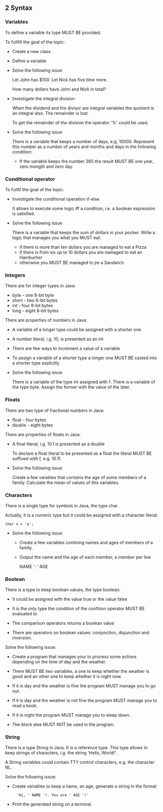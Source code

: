 ## 2 Syntax

### Variables

To define a variable its type MUST BE provided.

To fullfill the goal of the topic:

- Create a new class

- Define a variable

- Solve the following issue

    Let John has $100. Let Nick has five time more.

    How many dollars have John and Nick in total?

- Investigate the integral division

    When the dividend and the divisor are integral variables
    the quotient is an integral also. The remainder is lost.

    To get the remainder of the division the operator '%'
    could be used.

- Solve the following issue

    There is a variable that keeps a number of days, e.g. 10000.
    Represent this number as a number of years and months and days
    in the following condition:

    - If the variable keeps the number 365 the result MUST BE one year,
      zero mongth and zero day.

### Conditional operator

To fullfil the goal of the topic:

- Investigate the conditional operation if-else

    It allows to execute some logic iff a condition, i.e. a boolean expression
    is satisfied.

- Solve the following issue

    There is a variable that keeps the sum of dollars in your pocker. Write
    a logic that manages you what you MUST eat:

    - if there is more than ten dollars you are managed to eat a Pizza
    - if there is from six up to 10 dollars you are namaged to eat an Hamburher
    - otherwise you MUST BE managed to jre a Sandwich

### Integers

There are for integer types in Java:

- byte - one 8-bit byte
- short - two 8-bit bytes
- int - four 8-bit bytes
- long - eight 8-bit bytes

There are properties of numbers in Java:

- A variable of a longer type could be assigned with a shorter one

- A number literal, i.g. 10, is presented as an int

- There are few ways to increment a value of a variable

- To assign a variable of a shorter type a longer one MUST BE casted into
  a shorter type explicitly

- Solve the following issue

    There is a variable of the type int assigned with 1. There is a variable
    of the type byte. Assign the former with the value of the later.

### Floats

There are two type of fractional numbers in Java:

- float - four bytes
- double - eight bytes

There are properties of floats in Java:

- A float literal, i.g. 10.1 is presented as a double

    To declare a float literal to be presented as a float the literal
    MUST BE suffixed with f, e.g. 10.1f.

- Solve the following issue

    Create a few varables that contains the age of some members of a family.
    Calculate the mean of values of this variables.

### Characters

There is a single type for symbols in Java, the type char.

Actually, it is a numeric type but it could be assigned with
a character literal:

    char x = 'a';

- Solve the following issue

    - Create a few variables contining names and ages of members of a family.

    - Output the name and the age of each member, a member per line

        NAME ': ' AGE

### Boolean

There is a type to keep boolean values, the type boolean:

- It could be assigned with the value true or the value false

- It is the only type the condition of the confition operator MUST BE
  evaluated to

- The comparison operators returns a boolean value

- There are operators on boolean values: conjunction, disjunction and
  inversion.

Solve the following issue:

- Create a program that manages your to process some actions depending on
  the time of day and the weather.

- There MUST BE two variables, a one to keep whether the weather is good and
  an other one to keep whether it is night now.

- If it is day and the weather is fine the program MUST manage you to go out.

- If it is day and the weather is not fine the program MUST manage you to read
  a book.

- If it is night the program MUST manage you to sleep down.

- The block else MUST NOT be used in the program.

### String

There is a type String in Java. It is a reference type. This type allows to keep
strings of characters, i.g. the string 'Hello, World!'.

A String variables could contain TTY control characters, e.g. the character NL.

Solve the following issue:

- Create variables to keep a name, an age, generate a string in the format

        'Hi, ' NAME '!. You are ' AGE '!'

- Print the generated string on a terminal.
